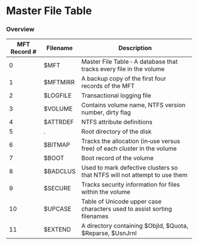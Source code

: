 # Master File Table

### Overview

| MFT Record # | Filename | Description                                                               |
|--------------|----------|---------------------------------------------------------------------------|
| 0            | $MFT     | Master File Table ‐ A database that tracks every file in the volume       |
| 1            | $MFTMIRR | A backup copy of the first four records of the MFT                        |
| 2            | $LOGFILE | Transactional logging file                                                |
| 3            | $VOLUME  | Contains volume name, NTFS version number, dirty flag                     |
| 4            | $ATTRDEF | NTFS attribute definitions                                                |
| 5            | .        | Root directory of the disk                                                |
| 6            | $BITMAP  | Tracks the allocation (in‐use versus free) of each cluster in the volume  |
| 7            | $BOOT    | Boot record of the volume                                                 |
| 8            | $BADCLUS | Used to mark defective clusters so that NTFS will not attempt to use them |
| 9            | $SECURE  | Tracks security information for files within the volume                   |
| 10           | $UPCASE  | Table of Unicode upper case characters used to assist sorting filenames   |
| 11           | $EXTEND  | A directory containing $ObjId, $Quota, $Reparse, $UsnJrnl                 |  
